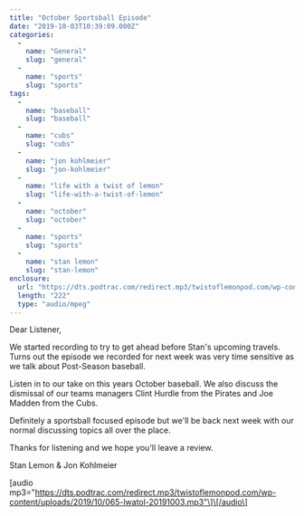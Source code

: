```yaml
---
title: "October Sportsball Episode"
date: "2019-10-03T10:39:09.000Z"
categories: 
  - 
    name: "General"
    slug: "general"
  - 
    name: "sports"
    slug: "sports"
tags: 
  - 
    name: "baseball"
    slug: "baseball"
  - 
    name: "cubs"
    slug: "cubs"
  - 
    name: "jon kohlmeier"
    slug: "jon-kohlmeier"
  - 
    name: "life with a twist of lemon"
    slug: "life-with-a-twist-of-lemon"
  - 
    name: "october"
    slug: "october"
  - 
    name: "sports"
    slug: "sports"
  - 
    name: "stan lemon"
    slug: "stan-lemon"
enclosure: 
  url: "https://dts.podtrac.com/redirect.mp3/twistoflemonpod.com/wp-content/uploads/2019/10/065-lwatol-20191003.mp3"
  length: "222"
  type: "audio/mpeg"
---
```


Dear Listener,

We started recording to try to get ahead before Stan's upcoming travels. Turns out the episode we recorded for next week was very time sensitive as we talk about Post-Season baseball.

Listen in to our take on this years October baseball. We also discuss the dismissal of our teams managers Clint Hurdle from the Pirates and Joe Madden from the Cubs.

Definitely a sportsball focused episode but we'll be back next week with our normal discussing topics all over the place.

Thanks for listening and we hope you'll leave a review.

Stan Lemon & Jon Kohlmeier

\[audio mp3="https://dts.podtrac.com/redirect.mp3/twistoflemonpod.com/wp-content/uploads/2019/10/065-lwatol-20191003.mp3"\]\[/audio\]

